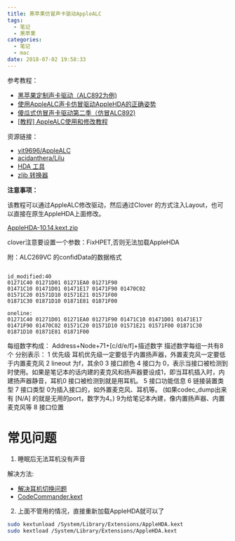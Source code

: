 ```yaml
---
title: 黑苹果仿冒声卡驱动AppleALC
tags:
  - 笔记
  - 黑苹果
categories:
  - 笔记
  - mac
date: 2018-07-02 19:58:33
---
```


参考教程：  
- [黑苹果定制声卡驱动（ALC892为例)](https://www.jianshu.com/p/29a74f0664f1)
- [使用AppleALC声卡仿冒驱动AppleHDA的正确姿势](https://blog.daliansky.net/Use-AppleALC-sound-card-to-drive-the-correct-posture-of-AppleHDA.html)
- [傻瓜式仿冒声卡驱动第二季（仿冒ALC892)](http://bbs.pcbeta.com/viewthread-1685213-1-1.html)
- [[教程] AppleALC使用和修改教程](https://www.haolie.net/thread-664.htm)

资源链接：  
- [vit9696/AppleALC](https://github.com/vit9696/AppleALC)
- [acidanthera/Lilu](https://github.com/acidanthera/Lilu)
- [HDA 工具](https://github.com/daliansky/dell7000/tree/master/hda-tools)
- [zlib 转换器](https://pan.baidu.com/s/1ge40mR5#list/path=%2Fmac%E5%BF%85%E5%A4%87%E8%BD%AF%E4%BB%B6%2F%E5%A3%B0%E5%8D%A1%E5%B7%A5%E5%85%B7%2F%E5%B7%A5%E5%85%B7&parentPath=%2Fmac%E5%BF%85%E5%A4%87%E8%BD%AF%E4%BB%B6%2F%E5%A3%B0%E5%8D%A1%E5%B7%A5%E5%85%B7)


**注意事项：**

该教程可以通过AppleALC修改驱动，然后通过Clover 的方式注入Layout，也可以直接在原生AppleHDA上面修改。

[AppleHDA-10.14.kext.zip](/download/AppleHDA-10.14.kext.zip)

clover注意要设置一个参数：FixHPET,否则无法加载AppleHDA


附：ALC269VC 的confidData的数据格式

```

id_modified:40
01271C40 01271D01 01271EA0 01271F90 
01471C10 01471D01 01471E17 01471F90 01470C02 
01571C20 01571D10 01571E21 01571F00 
01871C30 01871D10 01871E81 01871F00

oneline:
01271C40 01271D01 01271EA0 01271F90 01471C10 01471D01 01471E17 01471F90 01470C02 01571C20 01571D10 01571E21 01571F00 01871C30 01871D10 01871E81 01871F00

```

每组数字构成：
Address+Node+71+[c/d/e/f]+描述数字
描述数字每组一共有8个
分别表示：
1 优先级 
耳机优先级一定要低于内置扬声器，外置麦克风一定要低于内置麦克风
2 lineout 为f，其余0
3 接口颜色
4 接口为 0，表示当接口被检测到时使用。如果是笔记本的话内建的麦克风和扬声器要设成1，即当耳机插入时，内建扬声器静音，耳机0 接口被检测到就是用耳机。
5 接口功能信息
6 链接装置类型
7 接口类型
0为插入接口的，如外置麦克风、耳机等。
(如果codec_dump出来有 [N/A] 的就是无用的port，数字为4。)
9为给笔记本內建，像内置扬声器、内置麦克风等
8 接口位置

# 常见问题

1. 睡眠后无法耳机没有声音

解决方法: 
- [解决耳机切换问题](https://blog.daliansky.net/Use-AppleALC-sound-card-to-drive-the-correct-posture-of-AppleHDA.html#%E8%A7%A3%E5%86%B3%E8%80%B3%E6%9C%BA%E5%88%87%E6%8D%A2-%E7%9D%A1%E7%9C%A0%E5%94%A4%E9%86%92-%E5%8E%BB%E9%99%A4%E5%BA%95%E5%99%AA%E7%AD%89%E5%B8%B8%E8%A7%81%E9%97%AE%E9%A2%98)  
- [CodeCommander.kext](https://bitbucket.org/RehabMan/os-x-eapd-codec-commander/downloads)

2. 上面不管用的情况，直接重新加载AppleHDA就可以了

``` bash
sudo kextunload /System/Library/Extensions/AppleHDA.kext
sudo kextload /System/Library/Extensions/AppleHDA.kext
```
